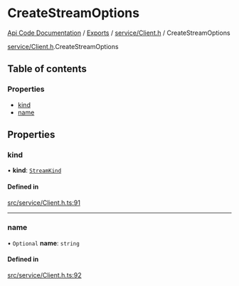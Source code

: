 # CreateStreamOptions
[Api Code Documentation](../README.md) / [Exports](../modules.md) / [service/Client.h](../modules/service_Client_h.md) / CreateStreamOptions

[service/Client.h](../modules/service_Client_h.md).CreateStreamOptions

## Table of contents

### Properties

- [kind](service_Client_h.CreateStreamOptions.md#kind)
- [name](service_Client_h.CreateStreamOptions.md#name)

## Properties

### kind

• **kind**: [`StreamKind`](../modules/service_Client_h.md#streamkind)

#### Defined in

[src/service/Client.h.ts:91](https://github.com/openkfw/TruBudget/blob/c993c60c/api/src/service/Client.h.ts#L91)

___

### name

• `Optional` **name**: `string`

#### Defined in

[src/service/Client.h.ts:92](https://github.com/openkfw/TruBudget/blob/c993c60c/api/src/service/Client.h.ts#L92)
